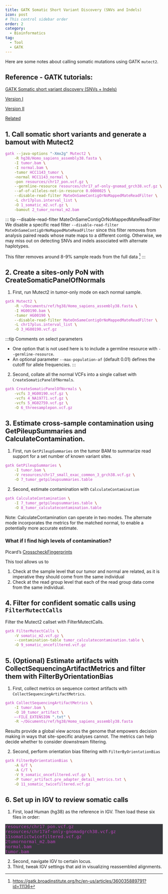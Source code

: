 ```yaml
---
title: GATK Somatic Short Variant Discovery (SNVs and Indels)
icon: post
# This control sidebar order
order: 2
category:
  - Bioinformatics
tag:
  - Tool
  - GATK
---
```

Here are some notes about calling somatic mutations using GATK `mutect2`.

## Reference - GATK tutorials:

[GATK Somatic short variant discovery (SNVs + Indels)](https://gatk.broadinstitute.org/hc/en-us/articles/360035894731-Somatic-short-variant-discovery-SNVs-Indels-)

[Version I](https://gatk.broadinstitute.org/hc/en-us/articles/360035889791?id=11136)

[Version II](https://gatk.broadinstitute.org/hc/en-us/articles/360035531132)

[Related](https://gatk.broadinstitute.org/hc/en-us/articles/360035890491?id=11127)

## 1. Call somatic short variants and generate a bamout with Mutect2
```sh
gatk --java-options "-Xmx2g" Mutect2 \
    -R hg38/Homo_sapiens_assembly38.fasta \
    -I tumor.bam \
    -I normal.bam \
    -tumor HCC1143_tumor \
    -normal HCC1143_normal \
    -pon resources/chr17_pon.vcf.gz \
    --germline-resource resources/chr17_af-only-gnomad_grch38.vcf.gz \
    --af-of-alleles-not-in-resource 0.0000025 \
    --disable-read-filter MateOnSameContigOrNoMappedMateReadFilter \
    -L chr17plus.interval_list \
    -O 1_somatic_m2.vcf.gz \
    -bamout 2_tumor_normal_m2.bam
```
::: tip --disable-read-filter MateOnSameContigOrNoMappedMateReadFilter
We disable a specific read filter `--disable-read-filter
MateOnSameContigOrNoMappedMateReadFilter` since this filter removes from analysis paired reads whose mate maps to a different contig. Otherwise, we may miss out on detecting SNVs and indels associated with alternate haplotypes. 

This filter removes around 8-9% sample reads from the full data [^GATK_SNV]
:::
## 2. Create a sites-only PoN with CreateSomaticPanelOfNormals
1. First, run Mutect2 in tumor-only mode on each normal sample.
```sh
gatk Mutect2 \
    -R ~/Documents/ref/hg38/Homo_sapiens_assembly38.fasta \
    -I HG00190.bam \
    -tumor HG00190 \
    --disable-read-filter MateOnSameContigOrNoMappedMateReadFilter \
    -L chr17plus.interval_list \
    -O 3_HG00190.vcf.gz
```
:::tip Comments on select parameters
- One option that is not used here is to include a germline resource with `--germline-resource`. 
- An optional parameter `--max-population-af` (default 0.01) defines the cutoff for allele frequencies.
:::

2. Second, collate all the normal VCFs into a single callset with `CreateSomaticPanelOfNormals`.
```sh
gatk CreateSomaticPanelOfNormals \
    -vcfs 3_HG00190.vcf.gz \
    -vcfs 4_NA19771.vcf.gz \
    -vcfs 5_HG02759.vcf.gz \
    -O 6_threesamplepon.vcf.gz
```

## 3. Estimate cross-sample contamination using GetPileupSummaries and CalculateContamination.

1. First, run `GetPileupSummaries` on the tumor BAM to summarize read support for a set number of known variant sites. 
```sh
gatk GetPileupSummaries \
    -I tumor.bam \
    -V resources/chr17_small_exac_common_3_grch38.vcf.gz \
    -O 7_tumor_getpileupsummaries.table
```

2. Second, estimate contamination with `CalculateContamination`
```sh
gatk CalculateContamination \
    -I 7_tumor_getpileupsummaries.table \
    -O 8_tumor_calculatecontamination.table
```

Note: CalculateContamination can operate in two modes. The alternate mode incorporates the metrics for the matched normal, to enable a potentially more accurate estimate.

### What if I find high levels of contamination?
Picard’s [CrosscheckFingerprints](https://gatk.broadinstitute.org/hc/en-us/articles/360036364232-CrosscheckFingerprints-Picard-)

This tool allows us to 
1. Check at the sample level that our tumor and normal are related, as it is imperative they should come from the same individual
2. Check at the read group level that each of the read group data come from the same individual.

## 4. Filter for confident somatic calls using `FilterMutectCalls`
Filter the Mutect2 callset with FilterMutectCalls.
```sh
gatk FilterMutectCalls \
    -V somatic_m2.vcf.gz \
    --contamination-table tumor_calculatecontamination.table \
    -O 9_somatic_oncefiltered.vcf.gz
```

## 5. (Optional) Estimate artifacts with CollectSequencingArtifactMetrics and filter them with FilterByOrientationBias
1. First, collect metrics on sequence context artifacts with `CollectSequencingArtifactMetrics`.

```sh
gatk CollectSequencingArtifactMetrics \
    -I tumor.bam \
    -O 10_tumor_artifact \
    –-FILE_EXTENSION ".txt" \
    -R ~/Documents/ref/hg38/Homo_sapiens_assembly38.fasta
```
Results provide a global view across the genome that empowers decision making in ways that site-specific analyses cannot. The metrics can help decide whether to consider downstream filtering.

2. Second, perform orientation bias filtering with `FilterByOrientationBias`
```sh
gatk FilterByOrientationBias \
    -A G/T \
    -A C/T \
    -V 9_somatic_oncefiltered.vcf.gz \
    -P tumor_artifact.pre_adapter_detail_metrics.txt \
    -O 11_somatic_twicefiltered.vcf.gz
```

## 6. Set up in IGV to review somatic calls
1. First, load Human (hg38) as the reference in IGV. Then load these six files in order:
<pre>
resources/chr17_pon.vcf.gz
resources/chr17af-only-gnomadgrch38.vcf.gz
11somatictwicefiltered.vcf.gz
2tumornormal_m2.bam
normal.bam
tumor.bam
</pre>

2. Second, navigate IGV to certain locus.
3. Third, tweak IGV settings that aid in visualizing reassembled alignments.

<style>
pre {
  background-color:#38393d;
  /* color: #FF33F3; */
  /* color: #33F3FF; */
  color: #BF40BF
}
</style>

[^GATK_SNV]:https://gatk.broadinstitute.org/hc/en-us/articles/360035889791?id=11136